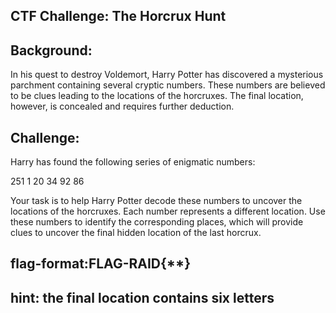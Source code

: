 ## CTF Challenge: The Horcrux Hunt

## Background:

In his quest to destroy Voldemort, Harry Potter has discovered a mysterious parchment containing several cryptic numbers.
These numbers are believed to be clues leading to the locations of the horcruxes.
The final location, however, is concealed and requires further deduction.

## Challenge:

Harry has found the following series of enigmatic numbers:

251
1
20
34
92
86

Your task is to help Harry Potter decode these numbers to uncover the locations of the horcruxes. Each number represents a different location.
Use these numbers to identify the corresponding places, which will provide clues to uncover the final hidden location of the last horcrux.

## flag-format:FLAG-RAID{**\*\***}

## hint: the final location contains six letters
